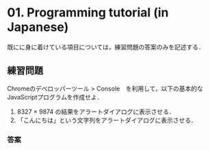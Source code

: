 # 01. Programming tutorial (in Japanese)

既にに身に着けている項目については，練習問題の答案のみを記述する．

## 練習問題

Chromeのデベロッパーツール > Console　を利用して，以下の基本的なJavaScriptプログラムを作成せよ．

1. 8327 × 9874 の結果をアラートダイアログに表示させる．
2. 「こんにちは」という文字列をアラートダイアログに表示させる．

### 答案



